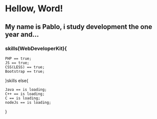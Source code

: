 # Hellow, Word!
 
## My name is Pablo, i study development the one year and...

### skills(WebDeveloperKit){
    
    PHP == true;
    JS == true;
    CSS(LESS) == true;
    Bootstrap == true;

}skills else{

    Java == is loading;
    C++ == is loading;
    C == is loading;
    nodeJs == is loading;
}


